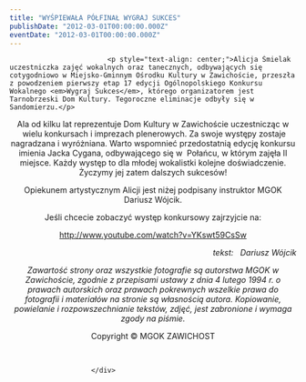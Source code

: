 ```yaml
---
title: "WYŚPIEWAŁA PÓŁFINAŁ WYGRAJ SUKCES"
publishDate: "2012-03-01T00:00:00.000Z"
eventDate: "2012-03-01T00:00:00.000Z"
---
```


<div class="entry-content">
							
							<p style="text-align: center;">Alicja Śmielak uczestniczka zajęć wokalnych oraz tanecznych, odbywających się cotygodniowo w Miejsko-Gminnym Ośrodku Kultury w Zawichoście, przeszła z powodzeniem pierwszy etap 17 edycji Ogólnopolskiego Konkursu Wokalnego <em>Wygraj Sukces</em>, którego organizatorem jest Tarnobrzeski Dom Kultury. Tegoroczne eliminacje odbyły się w Sandomierzu.</p>
<p style="text-align: center;">Ala od kilku lat reprezentuje Dom Kultury w Zawichoście uczestnicząc w &nbsp;wielu konkursach i imprezach plenerowych. Za swoje występy zostaje nagradzana i wyróżniana. Warto wspomnieć przedostatnią edycję konkursu imienia Jacka Cygana, odbywającego się w&nbsp; Połańcu, w którym zajęła II miejsce. Każdy występ to dla młodej wokalistki kolejne doświadczenie. Życzymy jej zatem dalszych sukcesów!</p>
<p style="text-align: center;">Opiekunem artystycznym Alicji jest&nbsp;niżej podpisany&nbsp;instruktor MGOK Dariusz Wójcik.</p>
<p style="text-align: center;">Jeśli chcecie zobaczyć występ konkursowy zajrzyjcie na:</p>
<p style="text-align: center;"><a href="http://www.youtube.com/watch?v=YKswt59CsSw">http://www.youtube.com/watch?v=YKswt59CsSw</a></p>
<p style="text-align: right;"><em>tekst:&nbsp;&nbsp; Dariusz Wójcik</em></p>
<p style="text-align: center;"><em>Zawartość strony oraz wszystkie fotografie są autorstwa MGOK w Zawichoście, zgodnie z przepisami ustawy z dnia 4 lutego 1994 r. o prawach autorskich oraz prawach pokrewnych wszelkie prawa do fotografii i materiałów na stronie są własnością autora. Kopiowanie, powielanie i rozpowszechnianie tekstów, zdjęć, jest zabronione i wymaga zgody na piśmie.</em></p>
<p style="text-align: center;">Copyright © MGOK ZAWICHOST</p>
<p>&nbsp;</p>
						
						</div>
